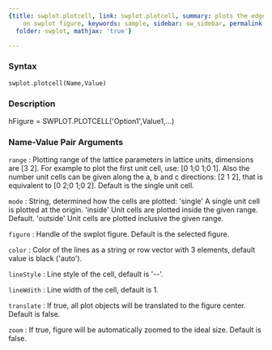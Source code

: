 ```yaml
---
{title: swplot.plotcell, link: swplot.plotcell, summary: plots the edges of unit cells
    on swplot figure, keywords: sample, sidebar: sw_sidebar, permalink: swplot_plotcell.html,
  folder: swplot, mathjax: 'true'}

---
```


### Syntax

`swplot.plotcell(Name,Value)`

### Description

hFigure = SWPLOT.PLOTCELL('Option1',Value1,...)
 

### Name-Value Pair Arguments

`range`
: Plotting range of the lattice parameters in lattice units,
  dimensions are [3 2]. For example to plot the first unit cell,
  use: [0 1;0 1;0 1]. Also the number unit cells can be given
  along the a, b and c directions: [2 1 2], that is equivalent to
  [0 2;0 1;0 2]. Default is the single unit cell.

`mode`
: String, determined how the cells are plotted:
      'single'    A single unit cell is plotted at the origin.
      'inside'    Unit cells are plotted inside the given
                  range. Default.
      'outside'   Unit cells are plotted inclusive the given
                      range.

`figure`
: Handle of the swplot figure. Default is the selected figure.

`color`
: Color of the lines as a string or row vector with 3 elements, 
  default value is black ('auto').

`lineStyle`
: Line style of the cell, default is '--'.

`lineWdith`
: Line width of the cell, default is 1.

`translate`
: If true, all plot objects will be translated to the figure
  center. Default is false.

`zoom`
: If true, figure will be automatically zoomed to the ideal size.
  Default is false.

